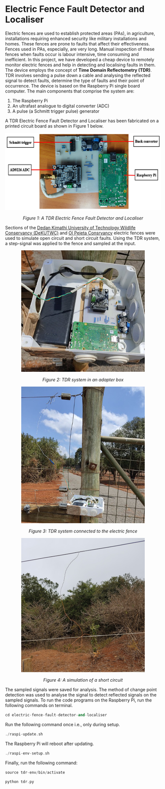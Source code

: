 # Electric Fence Fault Detector and Localiser

Electric fences are used to establish protected areas (PAs), in agriculture, installations requiring enhanced security like military installations and homes. These fences are prone to faults that affect their effectiveness. Fences used in PAs, especially, are very long. Manual inspection of these fences when faults occur is labour intensive, time consuming and inefficient. In this project, we have developed a cheap device to remotely monitor electric fences and help in detecting and localising faults in them. The device employs the concept of **Time Domain Reflectometry (TDR)**. TDR involves sending a pulse down a cable and analysing the reflected signal to detect faults, determine the type of faults and their point of occurrence. The device is based on the Raspberry Pi single board computer. The main components that comprise the system are:
1. The Raspberry Pi
2. An ultrafast analogue to digital converter (ADC)
3. A pulse (a Schmitt trigger pulse) generator

A TDR Electric Fence Fault Detector and Localiser has been fabricated on a printed circuit board as shown in Figure 1 below.


<p align="center">
  <img width="600" height="250" src="./images/labeled-tdr-system.jpg"> 
</p>

<p align="center"> 
  <em>Figure 1: A TDR Electric Fence Fault Detector and Localiser</em>
</p>

Sections of the [Dedan Kimathi University of Technology Wildlife Conservancy (DeKUTWC)](https://conservancy.dkut.ac.ke/) and [Ol Pejeta Consrvancy](https://www.olpejetaconservancy.org/) electric fences were used to simulate open circuit and short circuit faults. Using the TDR system, a step-signal was applied to the fence and sampled at the input.

<p align="center">
  <img width="400" height="393" src="./images/tdr-system-adapter-box.jpg"> 
</p>

<p align="center"> 
  <em>Figure 2: TDR system in an adapter box</em>
</p>


<p align="center">
  <img width="400" height="442" src="./images/tdr-system-connected-to-fence.jpg"> 
</p>

<p align="center"> 
  <em>Figure 3: TDR system connected to the electric fence</em>
</p>


<p align="center">
  <img width="400" height="434" src="./images/short-circuit.jpg"> 
</p>

<p align="center"> 
  <em>Figure 4: A simulation of a short circuit</em>
</p>

The sampled signals were saved for analysis. The method of change point detection was used to analyse the signal to detect reflected signals on the sampled signals. To run the code programs on the Raspberry Pi, run the following commands on terminal.

 ```cpp
cd electric-fence-fault-detector-and-localiser
```

Run the following command once i.e., only during setup.

```cpp
./raspi-update.sh
```
The Raspberry Pi will reboot after updating.

```cpp
./raspi-env-setup.sh
```

Finally, run the following command:

```cpp
source tdr-env/bin/activate
```

```cpp
python tdr.py
```
